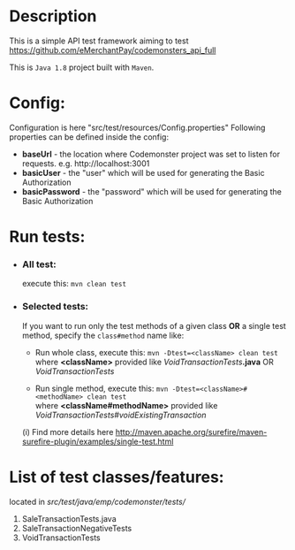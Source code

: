 # Description
This is a simple API test framework aiming to test   
<a href="https://github.com/eMerchantPay/codemonsters_api_full">https://github.com/eMerchantPay/codemonsters_api_full</a>

This is `Java 1.8` project built with `Maven`.

# Config:
Configuration is here "src/test/resources/Config.properties"
Following properties can be defined inside the config:

- **baseUrl** - the location where Codemonster project was set to listen for requests. e.g. http://localhost:3001
- **basicUser** - the "user" which will be used for generating the Basic Authorization
- **basicPassword** - the "password" which will be used for generating the Basic Authorization

# Run tests:
- ###  All test:
    execute this: `mvn clean test`
 
- ### Selected tests:
    If you want to run only the test methods of a given class <b>OR</b> a single test method,
     specify the `class#method` name like:
    <br>
    - Run whole class, execute this: `mvn -Dtest=<className> clean test`  
      where **\<className\>** provided like _VoidTransactionTests_**.java** OR _VoidTransactionTests_  
    
    - Run single method, execute this: `mvn -Dtest=<className>#<methodName> clean test`  
     where **\<className#methodName\>** provided like _VoidTransactionTests#voidExistingTransaction_
     
     (i) Find more details here http://maven.apache.org/surefire/maven-surefire-plugin/examples/single-test.html

# List of test classes/features:
located in _src/test/java/emp/codemonster/tests/_
1. SaleTransactionTests.java
1. SaleTransactionNegativeTests
1. VoidTransactionTests